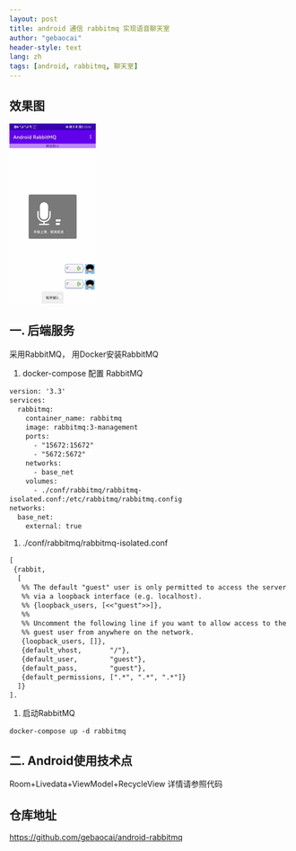 ```yaml
---
layout: post
title: android 通信 rabbitmq 实现语音聊天室
author: "gebaocai"
header-style: text
lang: zh
tags: [android, rabbitmq, 聊天室]
---
```

效果图
------
![](/img/in-post/2023/android-rabbitmq/sample.gif)

一. 后端服务
------
采用RabbitMQ， 用Docker安装RabbitMQ

1. docker-compose 配置 RabbitMQ
```
version: '3.3'
services:
  rabbitmq:
    container_name: rabbitmq
    image: rabbitmq:3-management
    ports:
      - "15672:15672"
      - "5672:5672"
    networks:
      - base_net
    volumes:
      - ./conf/rabbitmq/rabbitmq-isolated.conf:/etc/rabbitmq/rabbitmq.config
networks:
  base_net:
    external: true

```
1. ./conf/rabbitmq/rabbitmq-isolated.conf
```
[
 {rabbit,
  [
   %% The default "guest" user is only permitted to access the server
   %% via a loopback interface (e.g. localhost).
   %% {loopback_users, [<<"guest">>]},
   %%
   %% Uncomment the following line if you want to allow access to the
   %% guest user from anywhere on the network.
   {loopback_users, []},
   {default_vhost,       "/"},
   {default_user,        "guest"},
   {default_pass,        "guest"},
   {default_permissions, [".*", ".*", ".*"]}
  ]}
].
```

1. 启动RabbitMQ
```
docker-compose up -d rabbitmq
```

二. Android使用技术点
------
Room+Livedata+ViewModel+RecycleView
详情请参照代码

仓库地址
------
https://github.com/gebaocai/android-rabbitmq
